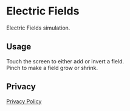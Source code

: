 # Electric Fields
Electric Fields simulation.

## Usage
Touch the screen to either add or invert a field.<br>
Pinch to make a field grow or shrink.

## Privacy
[Privacy Policy](privacy-policy.html)
